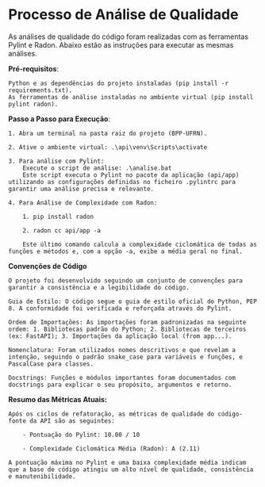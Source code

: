 # Processo de Análise de Qualidade
As análises de qualidade do código foram realizadas com as ferramentas Pylint e Radon. Abaixo estão
as instruções para executar as mesmas análises.

**Pré-requisitos**:

    Python e as dependências do projeto instaladas (pip install -r requirements.txt).
    As ferramentas de análise instaladas no ambiente virtual (pip install pylint radon).

**Passo a Passo para Execução**:

    1. Abra um terminal na pasta raiz do projeto (BPP-UFRN).

    2. Ative o ambiente virtual: .\api\venv\Scripts\activate

    3. Para análise com Pylint:
        Execute o script de análise: .\analise.bat
        Este script executa o Pylint no pacote da aplicação (api/app) utilizando as configurações definidas no ficheiro .pylintrc para garantir uma análise precisa e relevante.

    4. Para Análise de Complexidade com Radon:

        1. pip install radon

        2. radon cc api/app -a

        Este último comando calcula a complexidade ciclomática de todas as funções e métodos e, com a opção -a, exibe a média geral no final.


**Convenções de Código**

    O projeto foi desenvolvido seguindo um conjunto de convenções para garantir a consistência e a legibilidade do código.

    Guia de Estilo: O código segue o guia de estilo oficial do Python, PEP 8. A conformidade foi verificada e reforçada através do Pylint.

    Ordem de Importações: As importações foram padronizadas na seguinte ordem: 1. Bibliotecas padrão do Python; 2. Bibliotecas de terceiros (ex: FastAPI); 3. Importações da aplicação local (from app...).

    Nomenclatura: Foram utilizados nomes descritivos e que revelam a intenção, seguindo o padrão snake_case para variáveis e funções, e PascalCase para classes.

    Docstrings: Funções e módulos importantes foram documentados com docstrings para explicar o seu propósito, argumentos e retorno.

**Resumo das Métricas Atuais:**

    Após os ciclos de refatoração, as métricas de qualidade do código-fonte da API são as seguintes:

        - Pontuação do Pylint: 10.00 / 10

        - Complexidade Ciclomática Média (Radon): A (2.11)

    A pontuação máxima no Pylint e uma baixa complexidade média indicam que a base de código atingiu um alto nível de qualidade, consistência e manutenibilidade.


